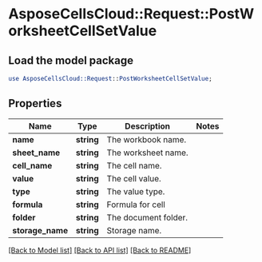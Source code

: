 # AsposeCellsCloud::Request::PostWorksheetCellSetValue 

## Load the model package
```perl
use AsposeCellsCloud::Request::PostWorksheetCellSetValue;
```

## Properties
Name | Type | Description | Notes
------------ | ------------- | ------------- | -------------
**name** | **string** | The workbook name. |
**sheet_name** | **string** | The worksheet name. |
**cell_name** | **string** | The cell name. |
**value** | **string** | The cell value. |
**type** | **string** | The value type. |
**formula** | **string** | Formula for cell |
**folder** | **string** | The document folder. |
**storage_name** | **string** | Storage name. |  

[[Back to Model list]](../README.md#documentation-for-requests) [[Back to API list]](../README.md#documentation-for-api-endpoints) [[Back to README]](../README.md)

